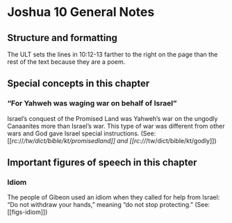 # Joshua 10 General Notes
## Structure and formatting

The ULT sets the lines in 10:12-13 farther to the right on the page than the rest of the text because they are a poem.

## Special concepts in this chapter

### “For Yahweh was waging war on behalf of Israel”
Israel’s conquest of the Promised Land was Yahweh’s war on the ungodly Canaanites more than Israel’s war. This type of war was different from other wars and God gave Israel special instructions. (See: [[rc://*/tw/dict/bible/kt/promisedland]] and [[rc://*/tw/dict/bible/kt/godly]])

## Important figures of speech in this chapter

### Idiom

The people of Gibeon used an idiom when they called for help from Israel: “Do not withdraw your hands,” meaning “do not stop protecting.” (See: [[figs-idiom]])
